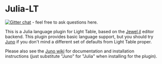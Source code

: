 # Julia-LT

[![Gitter chat](https://badges.gitter.im/one-more-minute/Julia-LT.png)](https://gitter.im/one-more-minute/Julia-LT) - feel free to ask questions here.

This is a Julia language plugin for Light Table, based on the [Jewel.jl](https://github.com/one-more-minute/Jewel.jl) editor backend. This plugin provides basic language support, but you should try [Juno](https://github.com/one-more-minute/Jupiter-LT) if you don't mind a different set of defaults from Light Table proper.

Please also see the [Juno wiki](https://github.com/one-more-minute/Jupiter-LT/wiki) for documentation and installation instructions (just substitute "Juno" for "Julia" when installing for the plugin).
